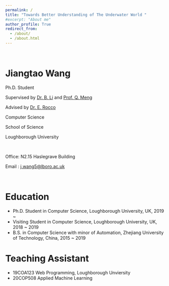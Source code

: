 ```yaml
---
permalink: /
title: "Towards Better Understanding of The Underwater World "
#excerpt: "About me"
author_profile: True
redirect_from: 
  - /about/
  - /about.html
---
```


&nbsp;

Jiangtao Wang
============
Ph.D. Student 

Supervised by [Dr. B. Li](https://www.lboro.ac.uk/departments/compsci/staff/academic-teaching/baihua-li/) and [Prof. Q. Meng](https://www.lboro.ac.uk/departments/compsci/staff/academic-teaching/qinggang-meng/)

Advised    by [Dr. E. Rocco](http://www.witted.it/)

Computer Science

School of Science

Loughborough University 
&nbsp;

&nbsp;


Office: N2.15 Haslegrave Building

Email : <j.wang5@lboro.ac.uk>

&nbsp;

Education
======
* Ph.D. Student in Computer Science, Loughborough University, UK, 2019 ~
* Visiting Student in Computer Science, Loughborough University, UK, 2018 ~ 2019
* B.S. in Computer Science with minor of Automation, Zhejiang University of Technology, China, 2015 ~ 2019  


Teaching Assistant
======
* 19COA123 Web Programming, Loughborough Unviersity
* 20COP508 Applied Machine Learning


